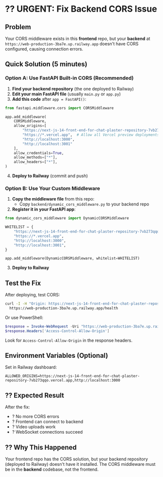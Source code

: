 # ?? URGENT: Fix Backend CORS Issue

## Problem
Your CORS middleware exists in this **frontend** repo, but your **backend** at `https://web-production-3ba7e.up.railway.app` doesn't have CORS configured, causing connection errors.

## Quick Solution (5 minutes)

### Option A: Use FastAPI Built-in CORS (Recommended)

1. **Find your backend repository** (the one deployed to Railway)
2. **Edit your main FastAPI file** (usually `main.py` or `app.py`)
3. **Add this code** after `app = FastAPI()`:

```python
from fastapi.middleware.cors import CORSMiddleware

app.add_middleware(
    CORSMiddleware,
    allow_origins=[
        "https://next-js-14-front-end-for-chat-plaster-repository-7vb273qqo.vercel.app",
        "https://*.vercel.app",  # Allow all Vercel preview deployments
        "http://localhost:3000",
        "http://localhost:3001"
    ],
    allow_credentials=True,
    allow_methods=["*"],
    allow_headers=["*"],
)
```

4. **Deploy to Railway** (commit and push)

### Option B: Use Your Custom Middleware

1. **Copy the middleware file** from this repo:
   - Copy `backend/dynamic_cors_middleware.py` to your backend repo
2. **Register it in your FastAPI app**:

```python
from dynamic_cors_middleware import DynamicCORSMiddleware

WHITELIST = {
    "https://next-js-14-front-end-for-chat-plaster-repository-7vb273qqo.vercel.app",
    "https://*.vercel.app",
    "http://localhost:3000",
    "http://localhost:3001",
}

app.add_middleware(DynamicCORSMiddleware, whitelist=WHITELIST)
```

3. **Deploy to Railway**

## Test the Fix

After deploying, test CORS:

```bash
curl -I -H "Origin: https://next-js-14-front-end-for-chat-plaster-repository-7vb273qqo.vercel.app" \
  https://web-production-3ba7e.up.railway.app/health
```

Or use PowerShell:
```powershell
$response = Invoke-WebRequest -Uri "https://web-production-3ba7e.up.railway.app/" -Method GET -Headers @{"Origin"="https://next-js-14-front-end-for-chat-plaster-repository-7vb273qqo.vercel.app"}
$response.Headers['Access-Control-Allow-Origin']
```

Look for `Access-Control-Allow-Origin` in the response headers.

## Environment Variables (Optional)

Set in Railway dashboard:
```
ALLOWED_ORIGINS=https://next-js-14-front-end-for-chat-plaster-repository-7vb273qqo.vercel.app,http://localhost:3000
```

## ?? Expected Result

After the fix:
- ? No more CORS errors
- ? Frontend can connect to backend
- ? Video uploads work
- ? WebSocket connections succeed

## ?? Why This Happened

Your frontend repo has the CORS solution, but your backend repository (deployed to Railway) doesn't have it installed. The CORS middleware must be in the **backend** codebase, not the frontend.